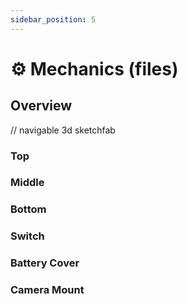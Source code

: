 ```yaml
---
sidebar_position: 5
---
```


# ⚙️ Mechanics (files)

## Overview

// navigable 3d sketchfab

### Top

### Middle

### Bottom

### Switch

### Battery Cover

### Camera Mount
